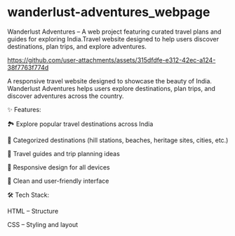 # wanderlust-adventures_webpage
Wanderlust Adventures – A web project featuring curated travel plans and guides for exploring India.Travel website designed to help users discover destinations, plan trips, and explore adventures.


https://github.com/user-attachments/assets/315dfdfe-e312-42ec-a124-38f7763f774d

A responsive travel website designed to showcase the beauty of India. Wanderlust Adventures helps users explore destinations, plan trips, and discover adventures across the country.

✨ Features:

🏞️ Explore popular travel destinations across India

📍 Categorized destinations (hill stations, beaches, heritage sites, cities, etc.)

📖 Travel guides and trip planning ideas

📱 Responsive design for all devices

🎨 Clean and user-friendly interface


🛠️ Tech Stack:

HTML – Structure

CSS – Styling and layout
